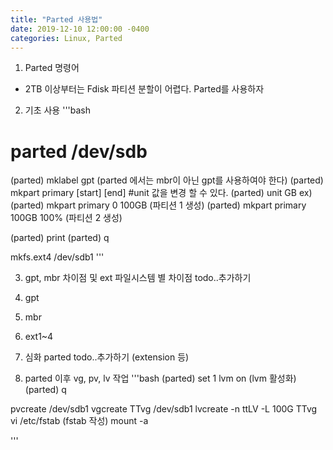 ```yaml
---
title: "Parted 사용법"
date: 2019-12-10 12:00:00 -0400
categories: Linux, Parted
---
```


1. Parted 명령어
 - 2TB 이상부터는 Fdisk 파티션 분할이 어렵다. Parted를 사용하자

2. 기초 사용 
'''bash
# parted /dev/sdb
(parted) mklabel gpt (parted 에서는 mbr이 아닌 gpt를 사용하여야 한다)
(parted) mkpart primary [start] [end] 
#unit 값을 변경 할 수 있다.
(parted) unit GB 
ex) 
(parted) mkpart primary 0 100GB (파티션 1 생성) 
(parted) mkpart primary 100GB 100% (파티션 2 생성)

(parted) print
(parted) q 

mkfs.ext4 /dev/sdb1 
'''

3. gpt, mbr 차이점 및 ext 파일시스템 별 차이점
todo..추가하기
 1. gpt
 2. mbr
 3. ext1~4 
 
4. 심화 parted
todo..추가하기 (extension 등) 

5. parted 이후 vg, pv, lv 작업 
'''bash
(parted) set 1 lvm on (lvm 활성화)
(parted) q 

pvcreate /dev/sdb1
vgcreate TTvg /dev/sdb1 
lvcreate -n ttLV -L 100G TTvg
vi /etc/fstab (fstab 작성)
mount -a

'''

